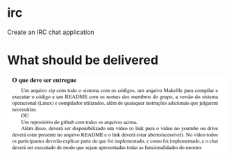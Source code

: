 # irc
Create an IRC chat application
# What should be delivered
![What should be delivered](/especification/what_to_deliver.png)
